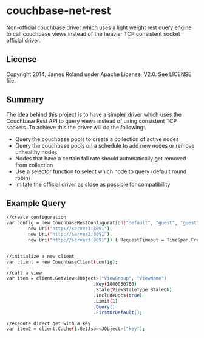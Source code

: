 couchbase-net-rest
=========

Non-official couchbase driver which uses a light weight rest query engine to call couchbase views instead of the heavier TCP consistent socket official driver.

License
-----------
Copyright 2014, James Roland under Apache License, V2.0. See LICENSE file.

Summary
-----------
The idea behind this project is to have a simpler driver which uses the Couchbase Rest API to query views instead of using consistent TCP sockets.  To achieve this the driver will do the following:
* Query the couchbase pools to create a collection of active nodes
* Query the couchbase pools on a schedule to add new nodes or remove unhealthy nodes
* Nodes that have a certain fail rate should automatically get removed from collection
* Use a selector function to select which node to query (default round robin)
* Imitate the official driver as close as possible for compatibility

Example Query
-----------
```sh
//create configuration 
var config = new CouchbaseRestConfiguration("default", "guest", "guest",
        new Uri("http://server1:8091"),
        new Uri("http://server2:8091"),
        new Uri("http://server3:8091")) { RequestTimeout = TimeSpan.FromMilliseconds(2000) };


//initialize a new client
var client = new CouchbaseClient(config);

//call a view
var item = client.GetView<JObject>("ViewGroup", "ViewName")
                                .Key(1000030760)
                                .Stale(ViewStaleType.StaleOk)
                                .IncludeDocs(true)
                                .Limit(1)
                                .Query()
                                .FirstOrDefault();

//execute direct get with a key
var item2 = client.Cache().GetJson<JObject>("key");

```
